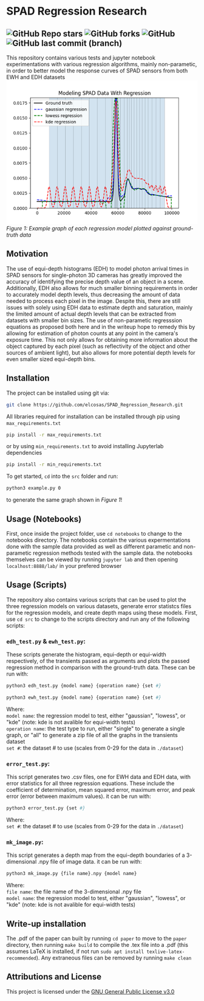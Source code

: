# SPAD Regression Research
![GitHub Repo stars](https://img.shields.io/github/stars/elcosas/SPAD_Regression_Research)
![GitHub forks](https://img.shields.io/github/forks/elcosas/SPAD_Regression_Research)
![GitHub](https://img.shields.io/github/license/elcosas/SPAD_Regression_Research)
![GitHub last commit (branch)](https://img.shields.io/github/last-commit/elcosas/SPAD_Regression_Research/main)
------------------------------------------------------------------------
This repository contains various tests and jupyter notebook experimentations with various
regression algorithms, mainly non-parametic, in order to better model the response curves of
SPAD sensors from both EWH and EDH datasets\
![example graph](visuals/example.png)\
*Figure 1: Example graph of each regression model plotted against ground-truth data*

## Motivation
The use of equi-depth histograms (EDH) to model photon arrival times in SPAD sensors for single-photon 3D cameras has greatly improved the accuracy of identifying the precise depth value of an object in a scene. Additionally, EDH also allows for much smaller binning requirements in order to accurately model depth levels, thus decreasing the amount of data needed to process each pixel in the image. Despite this, there are still issues with solely using EDH data to estimate depth and saturation, mainly the limited amount of actual depth levels that can be extracted from datasets with smaller bin sizes. The use of non-parametic regresssion equations as proposed both here and in the writeup hope to remedy this by allowing for estimation of photon counts at any point in the camera's exposure time. This not only allows for obtaining more information about the object captured by each pixel (such as reflectivity of the object and other sources of ambient light), but also allows for more potential depth levels for even smaller sized equi-depth bins. 

## Installation
The project can be installed using git via:
```bash
git clone https://github.com/elcosas/SPAD_Regression_Research.git
```
All libraries required for installation can be installed through pip using `max_requirements.txt`
```bash
pip install -r max_requirements.txt
```
or by using `min_requirements.txt` to avoid installing Jupyterlab dependencies
```bash
pip install -r min_requirements.txt
```
To get started, `cd` into the `src` folder and run:
```bash
python3 example.py 0
```
to generate the same graph shown in *Figure 1*!

## Usage (Notebooks)
First, once inside the project folder, use `cd notebooks` to change to the notebooks directory. The notebooks contain the various expermentations done with the sample data provided as well as 
different parametic and non-parametic regression methods tested with the sample data. the notebooks themselves can be viewed by running `jupyter lab` and then opening `localhost:8888/lab/` in your
prefered browser

## Usage (Scripts)
The repository also contains various scripts that can be used to plot the three regression models on various datasets, generate error statistcs files for the regression models,
and create depth maps using these models. First, use `cd src` to change to the scripts directory and run any of the following scripts:

### `edh_test.py` & `ewh_test.py`:
These scripts generate the histogram, equi-depth or equi-width respectively, of the transients passed as arguments and plots the passed regression method in comparison with the ground-truth data.
These can be run with:
```bash
python3 edh_test.py {model name} {operation name} {set #}
```
```bash
python3 ewh_test.py {model name} {operation name} {set #}
```
Where:\
`model name`: the regression model to test, either "gaussian", "lowess", or "kde" (note: kde is not avalible for equi-width tests)\
`operation name`: the test type to run, either "single" to generate a single graph, or "all" to generate a zip file of all the graphs in the transients dataset\
`set #`: the dataset # to use (scales from 0-29 for the data in `./dataset`)

### `error_test.py`:
This script generates two .csv files, one for EWH data and EDH data, with error statistics for all three regression equations. These include the coefficient of determination,
mean squared error, maximum error, and peak error (error between maximum values). it can be run with:
```bash
python3 error_test.py {set #}
```
Where:\
`set #`: the dataset # to use (scales from 0-29 for the data in `./dataset`)

### `mk_image.py`:
This script generates a depth map from the equi-depth boundaries of a 3-dimensional .npy file of image data. it can be run with:
```bash
python3 mk_image.py {file name}.npy {model name}
```
Where:\
`file name`: the file name of the 3-dimensional .npy file\
`model name`: the regression model to test, either "gaussian", "lowess", or "kde" (note: kde is not avalible for equi-width tests)

## Write-up installation
The .pdf of the paper can built by running `cd paper` to move to the `paper` directory, then running `make build` to compile the .tex file into a .pdf
(this assumes LaTeX is installed, if not run `sudo apt install texlive-latex-recommended`). Any extraneous files can be removed by running `make clean`

## Attributions and License
This project is licensed under the [GNU General Public License v3.0](https://www.gnu.org/licenses/gpl-3.0.en.html)

